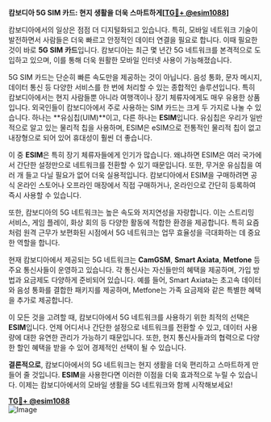 **캄보디아 5G SIM 카드: 현지 생활을 더욱 스마트하게[[TG💪+ @esim1088](https://t.me/s/esim1088)]**

캄보디아에서의 일상은 점점 더 디지털화되고 있습니다. 특히, 모바일 네트워크 기술이 발전하면서 사람들은 더욱 빠르고 안정적인 데이터 연결을 필요로 합니다. 이때 필요한 것이 바로 **5G SIM 카드**입니다. 캄보디아는 최근 몇 년간 5G 네트워크를 본격적으로 도입하고 있으며, 이를 통해 더욱 원활한 모바일 인터넷 사용이 가능해졌습니다.

5G SIM 카드는 단순히 빠른 속도만을 제공하는 것이 아닙니다. 음성 통화, 문자 메시지, 데이터 통신 등 다양한 서비스를 한 번에 처리할 수 있는 종합적인 솔루션입니다. 특히 캄보디아에서는 현지 사람들뿐 아니라 여행객이나 장기 체류자에게도 매우 유용한 상품입니다. 외국인들이 캄보디아에서 주로 사용하는 SIM 카드는 크게 두 가지로 나눌 수 있습니다. 하나는 **유심칩(UIM)**이고, 다른 하나는 **ESIM**입니다. 유심칩은 우리가 일반적으로 알고 있는 물리적 칩을 사용하며, ESIM은 eSIM으로 전통적인 물리적 칩이 없고 내장형으로 되어 있어 휴대성이 훨씬 더 좋습니다.

이 중 **ESIM**은 특히 장기 체류자들에게 인기가 많습니다. 왜냐하면 ESIM은 여러 국가에서 간단한 설정만으로 네트워크를 전환할 수 있기 때문입니다. 또한, 무거운 유심칩을 여러 개 들고 다닐 필요가 없어 더욱 실용적입니다. 캄보디아에서 ESIM을 구매하려면 공식 온라인 스토어나 오프라인 매장에서 직접 구매하거나, 온라인으로 간단히 등록하여 즉시 사용할 수 있습니다.

또한, 캄보디아의 5G 네트워크는 높은 속도와 저지연성을 자랑합니다. 이는 스트리밍 서비스, 게임 플레이, 화상 회의 등 다양한 활동에 적합한 환경을 제공합니다. 특히 요즘처럼 원격 근무가 보편화된 시점에서 5G 네트워크는 업무 효율성을 극대화하는 데 중요한 역할을 합니다.

현재 캄보디아에서 제공되는 5G 네트워크는 **CamGSM**, **Smart Axiata**, **Metfone** 등 주요 통신사들이 운영하고 있습니다. 각 통신사는 자신들만의 혜택을 제공하며, 가입 방법과 요금제도 다양하게 준비되어 있습니다. 예를 들어, Smart Axiata는 초고속 데이터와 음성 통화를 결합한 패키지를 제공하며, Metfone는 가족 요금제와 같은 특별한 혜택을 추가로 제공합니다.

이 모든 것을 고려할 때, 캄보디아에서 5G 네트워크를 사용하기 위한 최적의 선택은 **ESIM**입니다. 언제 어디서나 간단한 설정으로 네트워크를 전환할 수 있고, 데이터 사용량에 대한 유연한 관리가 가능하기 때문입니다. 또한, 현지 통신사들과의 협력으로 다양한 할인 혜택을 받을 수 있어 경제적인 선택이 될 수 있습니다.

**결론적으로**, 캄보디아에서의 5G 네트워크는 현지 생활을 더욱 편리하고 스마트하게 만들어 줄 것입니다. **ESIM**을 사용한다면 이러한 이점을 더욱 효과적으로 누릴 수 있습니다. 이제는 캄보디아에서의 모바일 생활을 5G 네트워크와 함께 시작해보세요! 

**[TG💪+ @esim1088](https://t.me/s/esim1088)**  
![Image](https://i.postimg.cc/Y0z9fWf4/image.png)